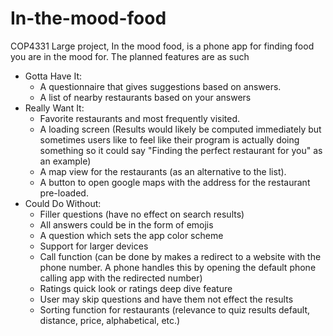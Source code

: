 # In-the-mood-food
COP4331 Large project, In the mood food, is a phone app for finding food you are in the mood for. The planned features are as such
- Gotta Have It:
  - A questionnaire that gives suggestions based on answers.
  - A list of nearby restaurants based on your answers
- Really Want It:
  - Favorite restaurants and most frequently visited.
  - A loading screen (Results would likely be computed immediately but sometimes users like to feel like their program is actually doing something so it could say "Finding the perfect restaurant for you" as an example)
  - A map view for the restaurants (as an alternative to the list).
  - A button to open google maps with the address for the restaurant pre-loaded. 
- Could Do Without:
  - Filler questions (have no effect on search results)
  - All answers could be in the form of emojis
  - A question which sets the app color scheme 
  - Support for larger devices
  - Call function (can be done by makes a redirect to a website with the phone number. A phone handles this by opening the default phone calling app with the redirected number)
  - Ratings quick look or ratings deep dive feature
  - User may skip questions and have them not effect the results
  - Sorting function for restaurants (relevance to quiz results default, distance, price, alphabetical, etc.)
